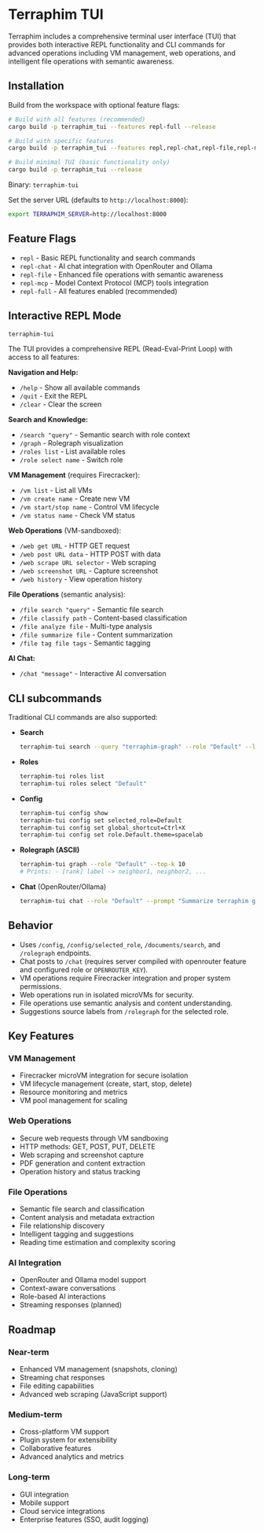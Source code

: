 # Terraphim TUI

Terraphim includes a comprehensive terminal user interface (TUI) that provides both interactive REPL functionality and CLI commands for advanced operations including VM management, web operations, and intelligent file operations with semantic awareness.

## Installation

Build from the workspace with optional feature flags:

```bash
# Build with all features (recommended)
cargo build -p terraphim_tui --features repl-full --release

# Build with specific features
cargo build -p terraphim_tui --features repl,repl-chat,repl-file,repl-mcp --release

# Build minimal TUI (basic functionality only)
cargo build -p terraphim_tui --release
```

Binary: `terraphim-tui`

Set the server URL (defaults to `http://localhost:8000`):

```bash
export TERRAPHIM_SERVER=http://localhost:8000
```

## Feature Flags

- `repl` - Basic REPL functionality and search commands
- `repl-chat` - AI chat integration with OpenRouter and Ollama
- `repl-file` - Enhanced file operations with semantic awareness
- `repl-mcp` - Model Context Protocol (MCP) tools integration
- `repl-full` - All features enabled (recommended)

## Interactive REPL Mode

```bash
terraphim-tui
```

The TUI provides a comprehensive REPL (Read-Eval-Print Loop) with access to all features:

**Navigation and Help:**
- `/help` - Show all available commands
- `/quit` - Exit the REPL
- `/clear` - Clear the screen

**Search and Knowledge:**
- `/search "query"` - Semantic search with role context
- `/graph` - Rolegraph visualization
- `/roles list` - List available roles
- `/role select name` - Switch role

**VM Management** (requires Firecracker):
- `/vm list` - List all VMs
- `/vm create name` - Create new VM
- `/vm start/stop name` - Control VM lifecycle
- `/vm status name` - Check VM status

**Web Operations** (VM-sandboxed):
- `/web get URL` - HTTP GET request
- `/web post URL data` - HTTP POST with data
- `/web scrape URL selector` - Web scraping
- `/web screenshot URL` - Capture screenshot
- `/web history` - View operation history

**File Operations** (semantic analysis):
- `/file search "query"` - Semantic file search
- `/file classify path` - Content-based classification
- `/file analyze file` - Multi-type analysis
- `/file summarize file` - Content summarization
- `/file tag file tags` - Semantic tagging

**AI Chat:**
- `/chat "message"` - Interactive AI conversation

## CLI subcommands

Traditional CLI commands are also supported:

- **Search**
  ```bash
  terraphim-tui search --query "terraphim-graph" --role "Default" --limit 10
  ```

- **Roles**
  ```bash
  terraphim-tui roles list
  terraphim-tui roles select "Default"
  ```

- **Config**
  ```bash
  terraphim-tui config show
  terraphim-tui config set selected_role=Default
  terraphim-tui config set global_shortcut=Ctrl+X
  terraphim-tui config set role.Default.theme=spacelab
  ```

- **Rolegraph (ASCII)**
  ```bash
  terraphim-tui graph --role "Default" --top-k 10
  # Prints: - [rank] label -> neighbor1, neighbor2, ...
  ```

- **Chat** (OpenRouter/Ollama)
  ```bash
  terraphim-tui chat --role "Default" --prompt "Summarize terraphim graph" --model anthropic/claude-3-sonnet
  ```

## Behavior

- Uses `/config`, `/config/selected_role`, `/documents/search`, and `/rolegraph` endpoints.
- Chat posts to `/chat` (requires server compiled with openrouter feature and configured role or `OPENROUTER_KEY`).
- VM operations require Firecracker integration and proper system permissions.
- Web operations run in isolated microVMs for security.
- File operations use semantic analysis and content understanding.
- Suggestions source labels from `/rolegraph` for the selected role.

## Key Features

### VM Management
- Firecracker microVM integration for secure isolation
- VM lifecycle management (create, start, stop, delete)
- Resource monitoring and metrics
- VM pool management for scaling

### Web Operations
- Secure web requests through VM sandboxing
- HTTP methods: GET, POST, PUT, DELETE
- Web scraping and screenshot capture
- PDF generation and content extraction
- Operation history and status tracking

### File Operations
- Semantic file search and classification
- Content analysis and metadata extraction
- File relationship discovery
- Intelligent tagging and suggestions
- Reading time estimation and complexity scoring

### AI Integration
- OpenRouter and Ollama model support
- Context-aware conversations
- Role-based AI interactions
- Streaming responses (planned)

## Roadmap

### Near-term
- Enhanced VM management (snapshots, cloning)
- Streaming chat responses
- File editing capabilities
- Advanced web scraping (JavaScript support)

### Medium-term
- Cross-platform VM support
- Plugin system for extensibility
- Collaborative features
- Advanced analytics and metrics

### Long-term
- GUI integration
- Mobile support
- Cloud service integrations
- Enterprise features (SSO, audit logging)
